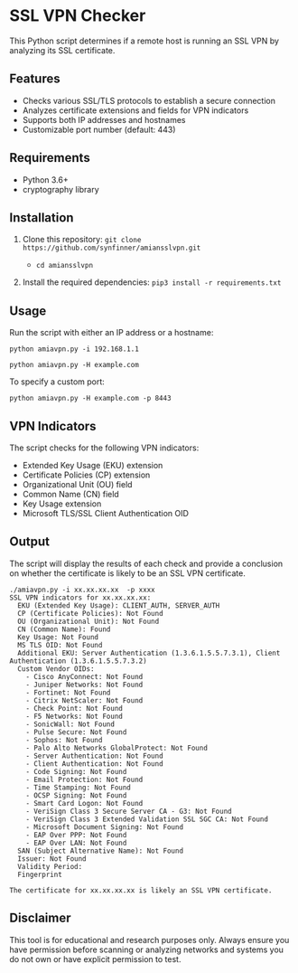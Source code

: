 # SSL VPN Checker

This Python script determines if a remote host is running an SSL VPN by analyzing its SSL certificate.

## Features

- Checks various SSL/TLS protocols to establish a secure connection
- Analyzes certificate extensions and fields for VPN indicators
- Supports both IP addresses and hostnames
- Customizable port number (default: 443)

## Requirements

- Python 3.6+
- cryptography library

## Installation

1. Clone this repository:
   `git clone https://github.com/synfinner/amiansslvpn.git`

   - `cd amiansslvpn`

2. Install the required dependencies:
   `pip3 install -r requirements.txt`

## Usage

Run the script with either an IP address or a hostname:

`python amiavpn.py -i 192.168.1.1`

`python amiavpn.py -H example.com`

To specify a custom port:

`python amiavpn.py -H example.com -p 8443`

## VPN Indicators

The script checks for the following VPN indicators:

- Extended Key Usage (EKU) extension
- Certificate Policies (CP) extension
- Organizational Unit (OU) field
- Common Name (CN) field
- Key Usage extension
- Microsoft TLS/SSL Client Authentication OID

## Output

The script will display the results of each check and provide a conclusion on whether the certificate is likely to be an SSL VPN certificate.

```
./amiavpn.py -i xx.xx.xx.xx  -p xxxx
SSL VPN indicators for xx.xx.xx.xx:
  EKU (Extended Key Usage): CLIENT_AUTH, SERVER_AUTH
  CP (Certificate Policies): Not Found
  OU (Organizational Unit): Not Found
  CN (Common Name): Found
  Key Usage: Not Found
  MS TLS OID: Not Found
  Additional EKU: Server Authentication (1.3.6.1.5.5.7.3.1), Client Authentication (1.3.6.1.5.5.7.3.2)
  Custom Vendor OIDs:
    - Cisco AnyConnect: Not Found
    - Juniper Networks: Not Found
    - Fortinet: Not Found
    - Citrix NetScaler: Not Found
    - Check Point: Not Found
    - F5 Networks: Not Found
    - SonicWall: Not Found
    - Pulse Secure: Not Found
    - Sophos: Not Found
    - Palo Alto Networks GlobalProtect: Not Found
    - Server Authentication: Not Found
    - Client Authentication: Not Found
    - Code Signing: Not Found
    - Email Protection: Not Found
    - Time Stamping: Not Found
    - OCSP Signing: Not Found
    - Smart Card Logon: Not Found
    - VeriSign Class 3 Secure Server CA - G3: Not Found
    - VeriSign Class 3 Extended Validation SSL SGC CA: Not Found
    - Microsoft Document Signing: Not Found
    - EAP Over PPP: Not Found
    - EAP Over LAN: Not Found
  SAN (Subject Alternative Name): Not Found
  Issuer: Not Found
  Validity Period: 
  Fingerprint

The certificate for xx.xx.xx.xx is likely an SSL VPN certificate.
```

## Disclaimer

This tool is for educational and research purposes only. Always ensure you have permission before scanning or analyzing networks and systems you do not own or have explicit permission to test.